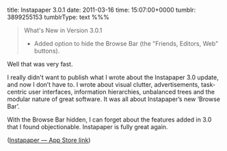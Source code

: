 title: Instapaper 3.0.1
date: 2011-03-16
time: 15:07:00+0000
tumblr: 3899255153
tumblrType: text
%%%

> What's New in Version 3.0.1
>
> - Added option to hide the Browse Bar (the "Friends, Editors, Web" buttons).

Well that was very fast. 

I really didn't want to publish what I wrote about the Instapaper 3.0 update, and now I don’t have to. I wrote about visual clutter, advertisements, task-centric user interfaces, information hierarchies, unbalanced trees and the modular nature of great software. It was all about Instapaper’s new ‘Browse Bar’. 

With the Browse Bar hidden, I can forget about the features added in 3.0 that I found objectionable. Instapaper is fully great again. 

([Instapaper — App Store link][AS])

[AS]: http://itunes.apple.com/gb/app/instapaper/id288545208?mt=8
